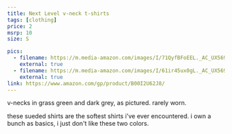 ```yaml
---
title: Next Level v-neck t-shirts
tags: [clothing]
price: 2
msrp: 10
size: S

pics:
  - filename: https://m.media-amazon.com/images/I/71QyfBFoEEL._AC_UX569_.jpg
    external: true
  - filename: https://m.media-amazon.com/images/I/61ir45ux0gL._AC_UX569_.jpg
    external: true
link: https://www.amazon.com/gp/product/B00I2U62J8/
---
```


v-necks in grass green and dark grey, as pictured.  rarely worn.

these sueded shirts are the softest shirts i've ever encountered.  i own a
bunch as basics, i just don't like these two colors.
